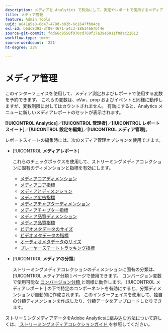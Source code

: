 ```yaml
---
description: メディアを Analytics で有効にして、測定やレポートで使用するメディアソリューション変数の特別なセットを予約できます。
title: メディア管理
feature: Admin Tools
uuid: a841a5a8-6d47-478d-b02b-6c1647fb04ce
exl-id: b6dc8d93-3f89-4671-a4c3-18614667bf4e
source-git-commit: fdd66c9558f070cd760f37a39e5911f0dac22612
workflow-type: tm+mt
source-wordcount: '221'
ht-degree: 23%

---
```


# メディア管理

このインターフェイスを使用して、メディア測定およびレポートで使用する変数を予約できます。 これらの変数は、eVar、prop およびイベントと同様に動作しますが、変数制限に対してはカウントされません。 有効にすると、Analytics メニューに新しいメディアレポートのセットが表示されます。

**[!UICONTROL Analytics]**／**[!UICONTROL 管理者]**／**[!UICONTROL レポートスイート]**／**[!UICONTROL 設定を編集]**／**[!UICONTROL メディア管理]**。

レポートスイートの編集時には、次のメディア管理オプションを使用できます。

* [!UICONTROL **メディアレポート**]

  これらのチェックボックスを使用して、ストリーミングメディアコレクションに固有のディメンションと指標を有効にします。

   * [メディアコアディメンション](/help/components/dimensions/sm-core.md)
   * [メディアコア指標](/help/components/metrics/sm-core.md)
   * [メディアとディメンション](/help/components/dimensions/sm-ads.md)
   * [メディア広告指標](/help/components/metrics/sm-ads.md)
   * [メディアチャプターディメンション](/help/components/dimensions/sm-chapters.md)
   * [メディアチャプター指標](/help/components/metrics/sm-chapters.md)
   * [メディア品質ディメンション](/help/components/dimensions/sm-quality.md)
   * [メディア品質指標](/help/components/metrics/sm-quality.md)
   * [ビデオメタデータのサイズ](/help/components/dimensions/sm-video-metadata.md)
   * [ビデオメタデータの指標](/help/components/metrics/sm-video-metadata.md)
   * [オーディオメタデータのサイズ](/help/components/dimensions/sm-audio-metadata.md)
   * [プレーヤーステートトラッキング指標](/help/components/metrics/sm-player-state.md)

* [!UICONTROL **メディアの分類**]

  ストリーミングメディアコレクションのディメンションに固有の分類は、[!UICONTROL  メディア分類 ] ページで使用できます。 コンバージョン変数で使用可能な [ コンバージョン分類 ](/help/admin/admin/c-manage-report-suites/c-edit-report-suites/conversion-var-admin/conversion-classifications.md) と同様に動作します。 [!UICONTROL  メディアレポート ] の下で特定のコンポーネントを有効にすると、分類ディメンションが自動的に作成されます。 このインターフェイスを使用して、独自の分類ディメンションを作成したり、分類データをアップロードしたりできます。

ストリーミングメディアデータをAdobe Analyticsに組み込む方法について詳しくは、[ ストリーミングメディアコレクションガイド ](https://experienceleague.adobe.com/ja/docs/media-analytics/using/media-overview) を参照してください。
